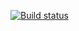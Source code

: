 [![Build status](https://ci.appveyor.com/api/projects/status/588cmf7mcoccgr7g?svg=true)](https://ci.appveyor.com/project/BlokhinArtem/aqahomework2)
